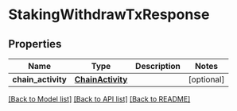# StakingWithdrawTxResponse

## Properties
Name | Type | Description | Notes
------------ | ------------- | ------------- | -------------
**chain_activity** | [**ChainActivity**](ChainActivity.md) |  | [optional] 

[[Back to Model list]](../README.md#documentation-for-models) [[Back to API list]](../README.md#documentation-for-api-endpoints) [[Back to README]](../README.md)


